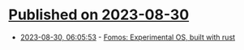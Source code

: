 # [Published on 2023-08-30](index.md)

* [2023-08-30, 06:05:53](https://lobste.rs/s/eoyuf6/fomos_experimental_os_built_with_rust) - [Fomos: Experimental OS, built with rust](https://github.com/Ruddle/Fomos)
